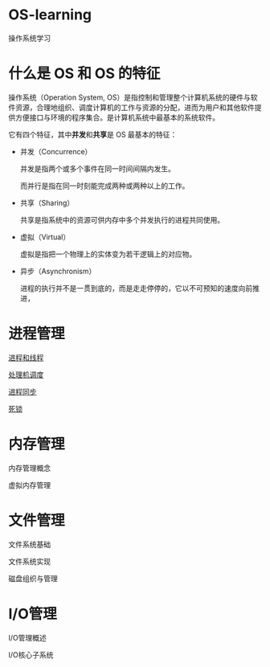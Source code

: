 # OS-learning
操作系统学习

# 什么是 OS 和 OS 的特征

操作系统（Operation System, OS）是指控制和管理整个计算机系统的硬件与软件资源，合理地组织、调度计算机的工作与资源的分配，进而为用户和其他软件提供方便接口与环境的程序集合。是计算机系统中最基本的系统软件。

它有四个特征，其中**并发**和**共享**是 OS 最基本的特征：

- 并发（Concurrence）

  并发是指两个或多个事件在同一时间间隔内发生。

  而并行是指在同一时刻能完成两种或两种以上的工作。

- 共享（Sharing）

  共享是指系统中的资源可供内存中多个并发执行的进程共同使用。

- 虚拟（Virtual）

  虚拟是指把一个物理上的实体变为若干逻辑上的对应物。

- 异步（Asynchronism）

  进程的执行并不是一贯到底的，而是走走停停的，它以不可预知的速度向前推进，

# 进程管理

[进程和线程](./进程管理/进程和线程.md) 

[处理机调度](./进程管理/处理机调度.md) 

[进程同步](./进程管理/进程同步.md) 

[死锁](./进程管理/死锁.md) 

# 内存管理

内存管理概念

虚拟内存管理

# 文件管理

文件系统基础

文件系统实现

磁盘组织与管理

# I/O管理

I/O管理概述

I/O核心子系统